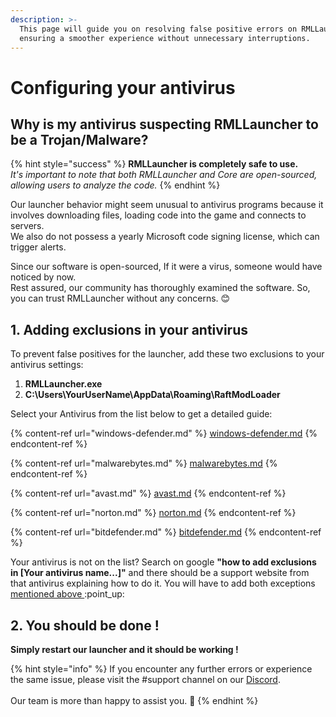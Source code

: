 ```yaml
---
description: >-
  This page will guide you on resolving false positive errors on RMLLauncher,
  ensuring a smoother experience without unnecessary interruptions.
---
```


# Configuring your antivirus

## **Why is my antivirus suspecting RMLLauncher to be a Trojan/Malware?**

{% hint style="success" %}
**RMLLauncher is completely safe to use.**\
_It's important to note that both RMLLauncher and Core are open-sourced, allowing users to analyze the code._
{% endhint %}

Our launcher behavior might seem unusual to antivirus programs because it involves downloading files, loading code into the game and connects to servers.\
We also do not possess a yearly Microsoft code signing license, which can trigger alerts.

Since our software is open-sourced, If it were a virus, someone would have noticed by now.\
Rest assured, our community has thoroughly examined the software. So, you can trust RMLLauncher without any concerns. 😊

## 1. Adding exclusions in your antivirus

To prevent false positives for the launcher, add these two exclusions to your antivirus settings:

1. **RMLLauncher.exe**
2. **C:\Users\YourUserName\AppData\Roaming\RaftModLoader**

Select your Antivirus from the list below to get a detailed guide:

{% content-ref url="windows-defender.md" %}
[windows-defender.md](windows-defender.md)
{% endcontent-ref %}

{% content-ref url="malwarebytes.md" %}
[malwarebytes.md](malwarebytes.md)
{% endcontent-ref %}

{% content-ref url="avast.md" %}
[avast.md](avast.md)
{% endcontent-ref %}

{% content-ref url="norton.md" %}
[norton.md](norton.md)
{% endcontent-ref %}

{% content-ref url="bitdefender.md" %}
[bitdefender.md](bitdefender.md)
{% endcontent-ref %}



Your antivirus is not on the list? Search on google **"how to add exclusions in \[Your antivirus name...]"** and there should be a support website from that antivirus explaining how to do it. You will have to add both exceptions [mentioned above ](./#1.-adding-exclusions-in-your-antivirus):point\_up:



## 2. You should be done !

**Simply restart our launcher and it should be working !**

{% hint style="info" %}
If you encounter any further errors or experience the same issue, please visit the #support channel on our [Discord](https://www.raftmodding.com/discord).\
\
Our team is more than happy to assist you. 🙂
{% endhint %}
